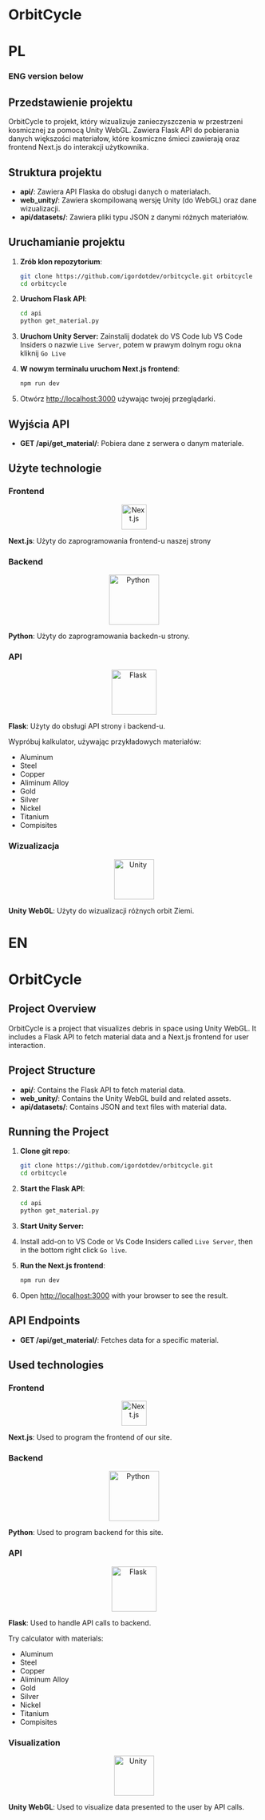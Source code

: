# OrbitCycle

# PL
### ENG version below
## Przedstawienie projektu

OrbitCycle to projekt, który wizualizuje zanieczyszczenia w przestrzeni kosmicznej za pomocą Unity WebGL. Zawiera Flask API do pobierania danych większości materiałow, które kosmiczne śmieci zawierają oraz frontend Next.js do interakcji użytkownika.

## Struktura projektu

- **api/**: Zawiera API Flaska do obsługi danych o materiałach.
- **web_unity/**: Zawiera skompilowaną wersję Unity (do WebGL) oraz dane wizualizacji.
- **api/datasets/**: Zawiera pliki typu JSON z danymi różnych materiałów.

## Uruchamianie projektu
1. **Zrób klon repozytorium**:
	```bash
	git clone https://github.com/igordotdev/orbitcycle.git orbitcycle
	cd orbitcycle
	```

1. **Uruchom Flask API**:
	```bash
	cd api
	python get_material.py
	```
2. **Uruchom Unity Server:**
        Zainstalij dodatek do VS Code lub VS Code Insiders o nazwie ```Live Server```, potem w prawym dolnym rogu okna kliknij ```Go Live```

3. **W nowym terminalu uruchom Next.js frontend**:
	```bash
	npm run dev
	```

4. Otwórz [http://localhost:3000](http://localhost:3000) używając twojej przeglądarki.

## Wyjścia API

- **GET /api/get_material/<material>**: Pobiera dane z serwera o danym materiale.

## Użyte technologie

### Frontend

<p align="center">
	<img src="https://upload.wikimedia.org/wikipedia/commons/8/8e/Nextjs-logo.svg" alt="Next.js" style="height: 50px;"/>
</p>

**Next.js**: Użyty do zaprogramowania frontend-u naszej strony

### Backend

<p align="center">
	<img src="https://upload.wikimedia.org/wikipedia/commons/c/c3/Python-logo-notext.svg" alt="Python" style="height: 100px;"/>
</p>

**Python**: Użyty do zaprogramowania backedn-u strony.

### API

<p align="center">
	<img src="https://upload.wikimedia.org/wikipedia/commons/3/3c/Flask_logo.svg" alt="Flask" style="height: 90px;"/>
</p>

**Flask**: Użyty do obsługi API strony i backend-u.

Wypróbuj kalkulator, używając przykładowych materiałów:
- Aluminum
- Steel
- Copper
- Aliminum Alloy
- Gold
- Silver
- Nickel
- Titanium
- Compisites

### Wizualizacja

<p align="center">
	<img src="https://upload.wikimedia.org/wikipedia/commons/1/19/Unity_Technologies_logo.svg" alt="Unity" style="height: 80px;"/>
</p>

**Unity WebGL**: Użyty do wizualizacji różnych orbit Ziemi.


# EN
# OrbitCycle
## Project Overview

OrbitCycle is a project that visualizes debris in space using Unity WebGL. It includes a Flask API to fetch material data and a Next.js frontend for user interaction.

## Project Structure

- **api/**: Contains the Flask API to fetch material data.
- **web_unity/**: Contains the Unity WebGL build and related assets.
- **api/datasets/**: Contains JSON and text files with material data.

## Running the Project

1. **Clone git repo**:
	```bash
	git clone https://github.com/igordotdev/orbitcycle.git
	cd orbitcycle
	```

1. **Start the Flask API**:
	```bash
	cd api
	python get_material.py
	```
2. **Start Unity Server:**

3. Install add-on to VS Code or Vs Code Insiders called ```Live Server```, then in the bottom right click ```Go live```.

3. **Run the Next.js frontend**:
	```bash
	npm run dev
	```

4. Open [http://localhost:3000](http://localhost:3000) with your browser to see the result.

## API Endpoints

- **GET /api/get_material/<material>**: Fetches data for a specific material.

## Used technologies

### Frontend

<p align="center">
	<img src="https://upload.wikimedia.org/wikipedia/commons/8/8e/Nextjs-logo.svg" alt="Next.js" style="height: 50px;"/>
</p>

**Next.js**: Used to program the frontend of our site.

### Backend

<p align="center">
	<img src="https://upload.wikimedia.org/wikipedia/commons/c/c3/Python-logo-notext.svg" alt="Python" style="height: 100px;"/>
</p>

**Python**: Used to program backend for this site.

### API

<p align="center">
	<img src="https://upload.wikimedia.org/wikipedia/commons/3/3c/Flask_logo.svg" alt="Flask" style="height: 90px;"/>
</p>

**Flask**: Used to handle API calls to backend.

Try calculator with materials:
- Aluminum
- Steel
- Copper
- Aliminum Alloy
- Gold
- Silver
- Nickel
- Titanium
- Compisites

### Visualization

<p align="center">
	<img src="https://upload.wikimedia.org/wikipedia/commons/1/19/Unity_Technologies_logo.svg" alt="Unity" style="height: 80px;"/>
</p>

**Unity WebGL**: Used to visualize data presented to the user by API calls.
